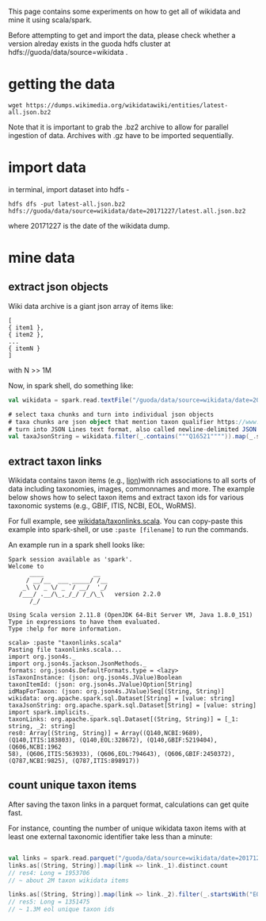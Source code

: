 This page contains some experiments on how to get all of wikidata and mine it using scala/spark. 

Before attempting to get and import the data, please check whether a version alreday exists in the guoda hdfs cluster at hdfs://guoda/data/source=wikidata .

# getting the data

```
wget https://dumps.wikimedia.org/wikidatawiki/entities/latest-all.json.bz2
```

Note that it is important to grab the .bz2 archive to allow for parallel ingestion of data. Archives with .gz have to be imported sequentially. 

# import data

in terminal, import dataset into hdfs -
```
hdfs dfs -put latest-all.json.bz2 hdfs://guoda/data/source=wikidata/date=20171227/latest.all.json.bz2
```

where 20171227 is the date of the wikidata dump. 

# mine data

## extract json objects

Wiki data archive is a giant json array of items like:

```
[
{ item1 },
{ item2 },
...
{ itemN }
]
```

with N >> 1M

Now, in spark shell, do something like:
```scala
val wikidata = spark.read.textFile("/guoda/data/source=wikidata/date=20171227/latest-all.json.bz2")

# select taxa chunks and turn into individual json objects
# taxa chunks are json object that mention taxon qualifier https://www.wikidata.org/wiki/Q16521
# turn into JSON Lines text format, also called newline-delimited JSON (see http://jsonlines.org/)
val taxaJsonString = wikidata.filter(_.contains("""Q16521"""")).map(_.stripLineEnd.replace(""",$""", ""))
```

## extract taxon links

Wikidata contains taxon items (e.g., [lion](https://www.wikidata.org/wiki/Q140))with rich associations to all sorts of data including taxonomies, images, commonnames and more. The example below shows how to select taxon items and extract taxon ids for various taxonomic systems (e.g., GBIF, ITIS, NCBI, EOL, WoRMS). 

For full example, see [wikidata/taxonlinks.scala](https://github.com/bio-guoda/guoda-datasets/blob/master/wikidata/taxonlinks.scala). You can copy-paste this example into spark-shell, or use ```:paste [filename]``` to run the commands.

An example run in a spark shell looks like:

```
Spark session available as 'spark'.
Welcome to                                                                                                                         
      ____              __
     / __/__  ___ _____/ /__
    _\ \/ _ \/ _ `/ __/  '_/
   /___/ .__/\_,_/_/ /_/\_\   version 2.2.0
      /_/

Using Scala version 2.11.8 (OpenJDK 64-Bit Server VM, Java 1.8.0_151)
Type in expressions to have them evaluated.
Type :help for more information.

scala> :paste "taxonlinks.scala"
Pasting file taxonlinks.scala...
import org.json4s._
import org.json4s.jackson.JsonMethods._
formats: org.json4s.DefaultFormats.type = <lazy>
isTaxonInstance: (json: org.json4s.JValue)Boolean
taxonItemId: (json: org.json4s.JValue)Option[String]
idMapForTaxon: (json: org.json4s.JValue)Seq[(String, String)]
wikidata: org.apache.spark.sql.Dataset[String] = [value: string]
taxaJsonString: org.apache.spark.sql.Dataset[String] = [value: string]
import spark.implicits._
taxonLinks: org.apache.spark.sql.Dataset[(String, String)] = [_1: string, _2: string]
res0: Array[(String, String)] = Array((Q140,NCBI:9689), (Q140,ITIS:183803), (Q140,EOL:328672), (Q140,GBIF:5219404), (Q606,NCBI:1962
58), (Q606,ITIS:563933), (Q606,EOL:794643), (Q606,GBIF:2450372), (Q787,NCBI:9825), (Q787,ITIS:898917))
```

## count unique taxon items 

After saving the taxon links in a parquet format, calculations can get quite fast.

For instance, counting the number of unique wikidata taxon items with at least one external taxonomic identifier take less than a minute:

```scala

val links = spark.read.parquet("/guoda/data/source=wikidata/date=20171227/taxonlinks.parquet") 
links.as[(String, String)].map(link => link._1).distinct.count 
// res4: Long = 1953706                                                     
// ~ about 2M taxon wikidata items

links.as[(String, String)].map(link => link._2).filter(_.startsWith("EOL")).distinct.count 
// res5: Long = 1351475
// ~ 1.3M eol unique taxon ids

```

